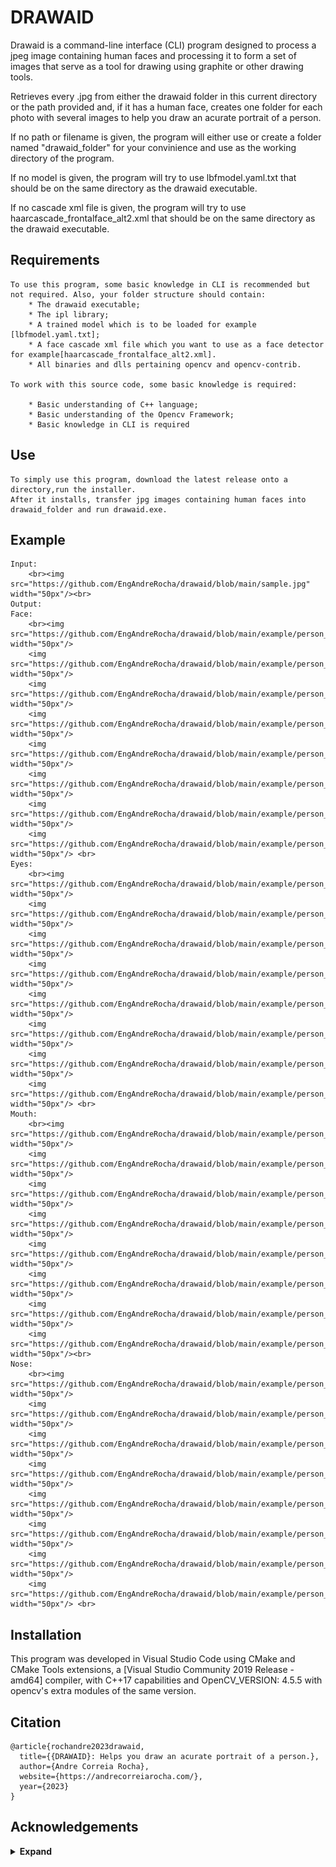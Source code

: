 

# DRAWAID

Drawaid is a command-line interface (CLI) program designed to process a jpeg image 
containing human faces and processing it to form a set of images that serve as a tool 
for drawing using graphite or other drawing tools.

Retrieves every .jpg from either the drawaid folder in this current directory
or the path provided and, if it has a human face,
creates one folder for each photo with several images to help you draw an acurate portrait of a person.

If no path or filename is given, the program will either use or create a folder named "drawaid_folder"
for your convinience and use as the working directory of the program.

If no model is given, the program will try to use lbfmodel.yaml.txt that should be on the same directory as the drawaid executable.

If no cascade xml file is given, the program will try to use haarcascade_frontalface_alt2.xml that should be on the same directory as the drawaid executable.

## Requirements

    To use this program, some basic knowledge in CLI is recommended but not required. Also, your folder structure should contain:
        * The drawaid executable;
        * The ipl library;
        * A trained model which is to be loaded for example [lbfmodel.yaml.txt];
        * A face cascade xml file which you want to use as a face detector for example[haarcascade_frontalface_alt2.xml].
        * All binaries and dlls pertaining opencv and opencv-contrib.

    To work with this source code, some basic knowledge is required:

        * Basic understanding of C++ language;
        * Basic understanding of the Opencv Framework;
        * Basic knowledge in CLI is required

## Use

    To simply use this program, download the latest release onto a directory,run the installer.
    After it installs, transfer jpg images containing human faces into drawaid_folder and run drawaid.exe.

## Example
    
    Input: 
        <br><img src="https://github.com/EngAndreRocha/drawaid/blob/main/sample.jpg" width="50px"/><br>
    Output: 
    Face: 
        <br><img src="https://github.com/EngAndreRocha/drawaid/blob/main/example/person_0/face/face_0_8B.jpg" width="50px"/>
        <img src="https://github.com/EngAndreRocha/drawaid/blob/main/example/person_0/face/face_1_6B.jpg" width="50px"/>
        <img src="https://github.com/EngAndreRocha/drawaid/blob/main/example/person_0/face/face_2_4B.jpg" width="50px"/>
        <img src="https://github.com/EngAndreRocha/drawaid/blob/main/example/person_0/face/face_3_2B.jpg" width="50px"/>
        <img src="https://github.com/EngAndreRocha/drawaid/blob/main/example/person_0/face/face_4_HB.jpg" width="50px"/>
        <img src="https://github.com/EngAndreRocha/drawaid/blob/main/example/person_0/face/face_5_2H.jpg" width="50px"/>
        <img src="https://github.com/EngAndreRocha/drawaid/blob/main/example/person_0/face/face_6_4H.jpg" width="50px"/>
        <img src="https://github.com/EngAndreRocha/drawaid/blob/main/example/person_0/face/face_7_6H.jpg" width="50px"/> <br>
    Eyes: 
        <br><img src="https://github.com/EngAndreRocha/drawaid/blob/main/example/person_0/eyes/eyes_0_8B.jpg" width="50px"/>
        <img src="https://github.com/EngAndreRocha/drawaid/blob/main/example/person_0/eyes/eyes_1_6B.jpg" width="50px"/>
        <img src="https://github.com/EngAndreRocha/drawaid/blob/main/example/person_0/eyes/eyes_2_4B.jpg" width="50px"/>
        <img src="https://github.com/EngAndreRocha/drawaid/blob/main/example/person_0/eyes/eyes_3_2B.jpg" width="50px"/>
        <img src="https://github.com/EngAndreRocha/drawaid/blob/main/example/person_0/eyes/eyes_4_HB.jpg" width="50px"/>
        <img src="https://github.com/EngAndreRocha/drawaid/blob/main/example/person_0/eyes/eyes_5_2H.jpg" width="50px"/>
        <img src="https://github.com/EngAndreRocha/drawaid/blob/main/example/person_0/eyes/eyes_6_4H.jpg" width="50px"/>
        <img src="https://github.com/EngAndreRocha/drawaid/blob/main/example/person_0/eyes/eyes_7_6H.jpg" width="50px"/> <br>
    Mouth: 
        <br><img src="https://github.com/EngAndreRocha/drawaid/blob/main/example/person_0/mouth/mouth_0_8B.jpg" width="50px"/>
        <img src="https://github.com/EngAndreRocha/drawaid/blob/main/example/person_0/mouth/mouth_1_6B.jpg" width="50px"/>
        <img src="https://github.com/EngAndreRocha/drawaid/blob/main/example/person_0/mouth/mouth_2_4B.jpg" width="50px"/>
        <img src="https://github.com/EngAndreRocha/drawaid/blob/main/example/person_0/mouth/mouth_3_2B.jpg" width="50px"/>
        <img src="https://github.com/EngAndreRocha/drawaid/blob/main/example/person_0/mouth/mouth_4_HB.jpg" width="50px"/>
        <img src="https://github.com/EngAndreRocha/drawaid/blob/main/example/person_0/mouth/mouth_5_2H.jpg" width="50px"/>
        <img src="https://github.com/EngAndreRocha/drawaid/blob/main/example/person_0/mouth/mouth_6_4H.jpg" width="50px"/>
        <img src="https://github.com/EngAndreRocha/drawaid/blob/main/example/person_0/mouth/mouth_7_6H.jpg" width="50px"/><br>
    Nose: 
        <br><img src="https://github.com/EngAndreRocha/drawaid/blob/main/example/person_0/nose/nose_0_8B.jpg" width="50px"/>
        <img src="https://github.com/EngAndreRocha/drawaid/blob/main/example/person_0/nose/nose_1_6B.jpg" width="50px"/>
        <img src="https://github.com/EngAndreRocha/drawaid/blob/main/example/person_0/nose/nose_2_4B.jpg" width="50px"/>
        <img src="https://github.com/EngAndreRocha/drawaid/blob/main/example/person_0/nose/nose_3_2B.jpg" width="50px"/>
        <img src="https://github.com/EngAndreRocha/drawaid/blob/main/example/person_0/nose/nose_4_HB.jpg" width="50px"/>
        <img src="https://github.com/EngAndreRocha/drawaid/blob/main/example/person_0/nose/nose_5_2H.jpg" width="50px"/>
        <img src="https://github.com/EngAndreRocha/drawaid/blob/main/example/person_0/nose/nose_6_4H.jpg" width="50px"/>
        <img src="https://github.com/EngAndreRocha/drawaid/blob/main/example/person_0/nose/nose_7_6H.jpg" width="50px"/> <br>


## Installation

This program was developed in Visual Studio Code using CMake and CMake Tools extensions, 
a [Visual Studio Community 2019 Release - amd64] compiler, with C++17 capabilities and OpenCV_VERSION: 4.5.5 with opencv's extra modules of the same version.

## Citation

```
@article{rochandre2023drawaid,
  title={{DRAWAID}: Helps you draw an acurate portrait of a person.},
  author={Andre Correia Rocha},
  website={https://andrecorreiarocha.com/},
  year={2023}
}
```

## Acknowledgements

<details><summary> <b>Expand</b> </summary>

* [https://github.com/CLIUtils/CLI11](https://github.com/CLIUtils/CLI11)
* [https://opencv.org/](https://opencv.org/)
* [https://docs.opencv.org/3.4/d2/d42/tutorial_face_landmark_detection_in_an_image.html](https://docs.opencv.org/3.4/d2/d42/tutorial_face_landmark_detection_in_an_image.html)

</details>
